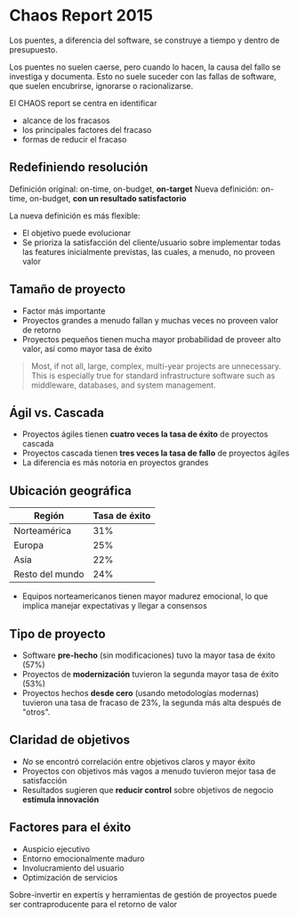 # Chaos Report 2015

Los puentes, a diferencia del software, se construye a tiempo y dentro de presupuesto.

Los puentes no suelen caerse, pero cuando lo hacen, la causa del fallo se investiga y documenta. Esto no suele suceder con las fallas de software, que suelen encubrirse, ignorarse o racionalizarse.

El CHAOS report se centra en identificar
- alcance de los fracasos
- los principales factores del fracaso
- formas de reducir el fracaso

## Redefiniendo resolución

Definición original: on-time, on-budget, **on-target**
Nueva definición: on-time, on-budget, **con un resultado satisfactorio**

La nueva definición es más flexible:
- El objetivo puede evolucionar
- Se prioriza la satisfacción del cliente/usuario sobre implementar todas las features inicialmente previstas, las cuales, a menudo, no proveen valor

## Tamaño de proyecto

- Factor más importante
- Proyectos grandes a menudo fallan y muchas veces no proveen valor de retorno
- Proyectos pequeños tienen mucha mayor probabilidad de proveer alto valor, así como mayor tasa de éxito

> Most, if not all, large, complex, multi-year projects are unnecessary. This is especially true for standard infrastructure software such as middleware, databases, and system management.

## Ágil vs. Cascada

- Proyectos ágiles tienen **cuatro veces la tasa de éxito** de proyectos cascada
- Proyectos cascada tienen **tres veces la tasa de fallo** de proyectos ágiles
- La diferencia es más notoria en proyectos grandes

## Ubicación geográfica

| Región          | Tasa de éxito |
| --------------- | ------------- |
| Norteamérica    | 31%           |
| Europa          | 25%           |
| Asia            | 22%           |
| Resto del mundo | 24%           |

- Equipos norteamericanos tienen mayor madurez emocional, lo que implica manejar expectativas y llegar a consensos

## Tipo de proyecto

- Software **pre-hecho** (sin modificaciones) tuvo la mayor tasa de éxito (57%)
- Proyectos de **modernización** tuvieron la segunda mayor tasa de éxito (53%)
- Proyectos hechos **desde cero** (usando metodologías modernas) tuvieron una tasa de fracaso de 23%, la segunda más alta después de "otros".

## Claridad de objetivos

- *No* se encontró correlación entre objetivos claros y mayor éxito
- Proyectos con objetivos más vagos a menudo tuvieron mejor tasa de satisfacción
- Resultados sugieren que **reducir control** sobre objetivos de negocio **estimula innovación**

## Factores para el éxito

- Auspicio ejecutivo
- Entorno emocionalmente maduro
- Involucramiento del usuario
- Optimización de servicios

Sobre-invertir en expertís y herramientas de gestión de proyectos puede ser contraproducente para el retorno de valor
